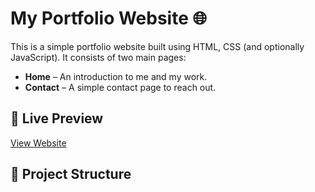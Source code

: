 # My Portfolio Website 🌐

This is a simple portfolio website built using HTML, CSS (and optionally JavaScript). It consists of two main pages:

- **Home** – An introduction to me and my work.
- **Contact** – A simple contact page to reach out.

## 🔗 Live Preview
[View Website](https://vasuvj93.github.io/Demo_Portfolio/)

## 📁 Project Structure

